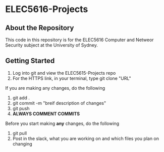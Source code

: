 # ELEC5616-Projects

## About the Repository
This code in this repository is for the ELEC5616 Computer and Netweor Security subject at the University of Sydney.

## Getting Started
1. Log into git and view the ELEC5615-Projects repo
2. For the HTTPS link, in your terminal, type git clone "URL"

If you are making any changes, do the following
1. git add .
2. git commit -m "breif description of changes"
3. git push
4. **ALWAYS COMMENT COMMITS**

Before you start making **any** changes, do the following
1. git pull
2. Post in the slack, what you are working on and which files you plan on changing
